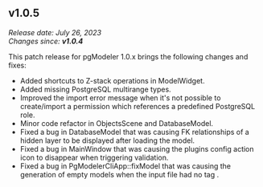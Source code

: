 v1.0.5
------
<em>Release date: July 26, 2023</em><br/>
<em>Changes since: <strong>v1.0.4</strong></em><br/>

This patch release for pgModeler 1.0.x brings the following changes and fixes:

* Added shortcuts to Z-stack operations in ModelWidget.
* Added missing PostgreSQL multirange types.
* Improved the import error message when it's not possible to create/import a permission which references a predefined PostgreSQL role.
* Minor code refactor in ObjectsScene and DatabaseModel.
* Fixed a bug in DatabaseModel that was causing FK relationships of a hidden layer to be displayed after loading the model.
* Fixed a bug in MainWindow that was causing the plugins config action icon to disappear when triggering validation.
* Fixed a bug in PgModelerCliApp::fixModel that was causing the generation of empty models when the input file had no tag <role>.
